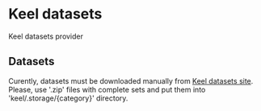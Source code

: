 # Keel datasets
Keel datasets provider

## Datasets
Curently, datasets must be downloaded manually from [Keel datasets site](https://sci2s.ugr.es/keel/datasets.php). Please, use '.zip' files with complete sets and put them into 'keel/.storage/{category}' directory.
